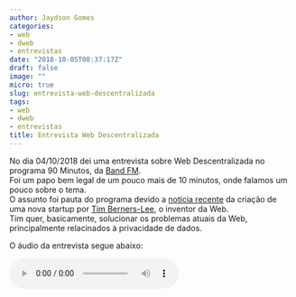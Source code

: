 ```yaml
---
author: Jaydson Gomes
categories:
- web
- dweb
- entrevistas
date: "2018-10-05T08:37:17Z"
draft: false
image: ""
micro: true
slug: entrevista-web-descentralizada
tags:
- web
- dweb
- entrevistas
title: Entrevista Web Descentralizada
---
```

No dia 04/10/2018 dei uma entrevista sobre Web Descentralizada no programa 90 Minutos, da [Band FM](https://radiobandeirantes.band.uol.com.br/).  
Foi um papo bem legal de um pouco mais de 10 minutos, onde falamos um pouco sobre o tema.  
O assunto foi pauta do programa devido a [notícia recente](https://www.cnet.com/news/interest-surges-in-tim-berners-lees-inrupt-startup-to-remake-the-web/) da criação de uma nova startup por [Tim Berners-Lee](https://en.wikipedia.org/wiki/Tim_Berners-Lee), o inventor da Web.  
Tim quer, basicamente, solucionar os problemas atuais da Web, principalmente relacinados à privacidade de dados.  

O áudio da entrevista segue abaixo: 

<audio controls>
    <source src="/audio/2018/10/entrevista-jaydson-web-descentralizada.ogg" type="audio/ogg">
</audio>
